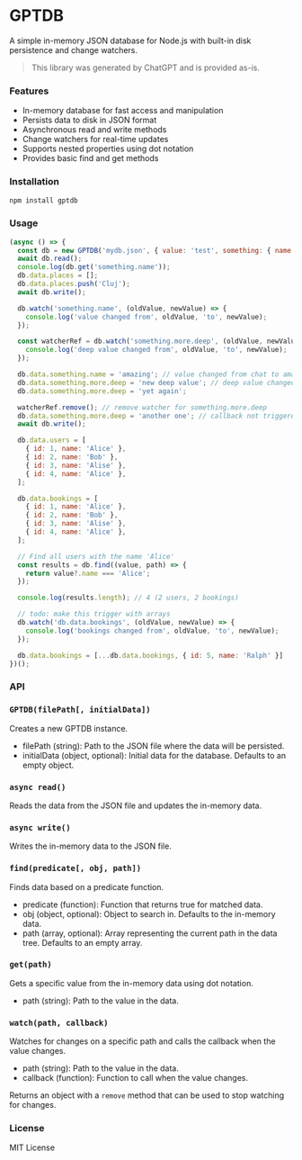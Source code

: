 # GPTDB

A simple in-memory JSON database for Node.js with built-in disk persistence and change watchers.

> This library was generated by ChatGPT and is provided as-is.

### Features
- In-memory database for fast access and manipulation
- Persists data to disk in JSON format
- Asynchronous read and write methods
- Change watchers for real-time updates
- Supports nested properties using dot notation
- Provides basic find and get methods

### Installation
```bash
npm install gptdb
```

### Usage

```javascript
(async () => {
  const db = new GPTDB('mydb.json', { value: 'test', something: { name: 'chat', more: { deep: 'value' } }, bookings: [] });
  await db.read();
  console.log(db.get('something.name'));
  db.data.places = [];
  db.data.places.push('Cluj');
  await db.write();

  db.watch('something.name', (oldValue, newValue) => {
    console.log('value changed from', oldValue, 'to', newValue);
  });

  const watcherRef = db.watch('something.more.deep', (oldValue, newValue) => {
    console.log('deep value changed from', oldValue, 'to', newValue);
  });

  db.data.something.name = 'amazing'; // value changed from chat to amazing
  db.data.something.more.deep = 'new deep value'; // deep value changed from value to new deep value
  db.data.something.more.deep = 'yet again';

  watcherRef.remove(); // remove watcher for something.more.deep
  db.data.something.more.deep = 'another one'; // callback not triggered
  await db.write();

  db.data.users = [
    { id: 1, name: 'Alice' },
    { id: 2, name: 'Bob' },
    { id: 3, name: 'Alise' },
    { id: 4, name: 'Alice' },
  ];

  db.data.bookings = [
    { id: 1, name: 'Alice' },
    { id: 2, name: 'Bob' },
    { id: 3, name: 'Alise' },
    { id: 4, name: 'Alice' },
  ];

  // Find all users with the name 'Alice'
  const results = db.find((value, path) => {
    return value?.name === 'Alice';
  });

  console.log(results.length); // 4 (2 users, 2 bookings)

  // todo: make this trigger with arrays
  db.watch('db.data.bookings', (oldValue, newValue) => {
    console.log('bookings changed from', oldValue, 'to', newValue);
  });

  db.data.bookings = [...db.data.bookings, { id: 5, name: 'Ralph' }]
})();
```

### API
### `GPTDB(filePath[, initialData])`
Creates a new GPTDB instance.

- filePath (string): Path to the JSON file where the data will be persisted.
- initialData (object, optional): Initial data for the database. Defaults to an empty object.

### `async read()`
Reads the data from the JSON file and updates the in-memory data.

### `async write()`
Writes the in-memory data to the JSON file.

### `find(predicate[, obj, path])`
Finds data based on a predicate function.

- predicate (function): Function that returns true for matched data.
- obj (object, optional): Object to search in. Defaults to the in-memory data.
- path (array, optional): Array representing the current path in the data tree. Defaults to an empty array.

### `get(path)`
Gets a specific value from the in-memory data using dot notation.

- path (string): Path to the value in the data.

### `watch(path, callback)`
Watches for changes on a specific path and calls the callback when the value changes.

- path (string): Path to the value in the data.
- callback (function): Function to call when the value changes.

Returns an object with a `remove` method that can be used to stop watching for changes.

### License
MIT License